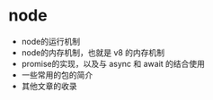 # node
 
- node的运行机制
- node的内存机制，也就是 v8 的内存机制
- promise的实现，以及与 async 和 await 的结合使用
- 一些常用的包的简介
- 其他文章的收录
